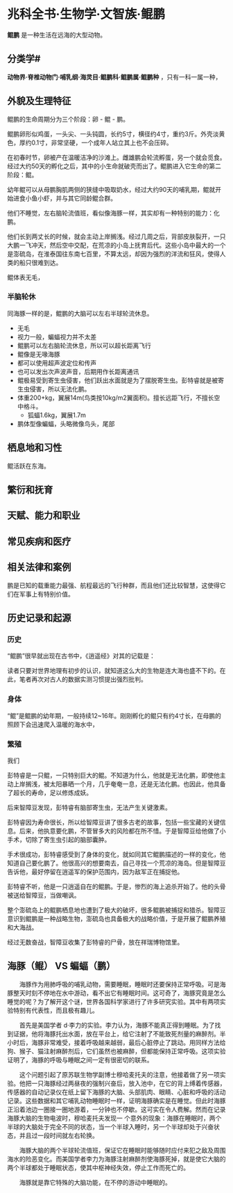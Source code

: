 #  兆科全书·生物学·文智族·鲲鹏

**鲲鹏** 是一种生活在远海的大型动物。

## 分类学# 


**动物界·脊椎动物门·哺乳纲·海灵目·鲲鹏科·鲲鹏属·鲲鹏种** ，只有一科一属一种，

## 外貌及生理特征

鲲鹏的生命周期分为三个阶段：卵 - 鲲 - 鹏。

鲲鹏卵形似鸡蛋，一头尖、一头钝圆，长约5寸，横径约4寸，重约3斤。外壳淡黄色，厚约0.1寸，非常坚硬，一个成年人站立其上也不会压碎。

在初春时节，卵被产在温暖洁净的沙滩上。雌雄鹏会轮流孵蛋，另一个就会觅食。经过大约50天的孵化之后，其中的小生命就破壳而出了。鲲鹏进入它生命的第二阶段：鲲。

幼年鲲可以从母鹏胸肌两侧的狭缝中吸取奶水，经过大约90天的哺乳期，鲲就开始进食小鱼小虾，并与其它同龄鲲合群。

他们不睡觉，左右脑轮流值班，看似像海豚一样，其实却有一种特别的能力：化鹏。

他们长到两丈长的时候，就会主动上岸搁浅。经过几周之后，背部皮肤裂开，一只大鹏一飞冲天，然后空中交配，在荒凉的小岛上抚育后代。这些小岛中最大的一个是澎硫岛，在淮泰国往东南七百里，不算太远，却因为强烈的洋流和狂风，使得人类的船只很难到达。

鲲体表无毛，

### 半脑轮休

同海豚一样的是，鲲鹏的大脑可以左右半球轮流休息。

+ 无毛
+ 视力一般，蝙蝠视力并不太差
+ 鲲鹏可以左右脑轮流休息，所以可以超长距离飞行
+ 鲲像是无喙海豚
+ 都可以使用超声波定位和传声
+ 也可以发出次声波声音，后期用作长距离通讯
+ 鲲极易受到寄生虫侵害，他们跃出水面就是为了摆脱寄生虫。彭特睿就是被寄生虫侵害，所以无法化鹏。
+ 体重200+kg，翼展14m(鸟类按10kg/m2翼面积)。擅长远距飞行，不擅长空中格斗。
  - 狐蝠1.6kg，翼展1.7m
+ 鹏体型像蝙蝠，头略微像鸟头，尾部

## 栖息地和习性

鲲活跃在东海。


## 繁衍和抚育
## 天赋、能力和职业
## 常见疾病和医疗
## 相关法律和案例

鹏是已知的载重能力最强、航程最远的飞行种群，而且他们还比较智慧，这使得它们在军事上有特别价值。



## 历史记录和起源

### 历史

“鲲鹏”很早就出现在古书中，《逍遥经》对其的记载是：

读者只要对世界地理有初步的认识，就知道这么大的生物是连大海也盛不下的。在此，笔者再次对古人的数据实测习惯提出强烈批判。

### 身体

“鲲”是鲲鹏的幼年期，一般持续12~16年。刚刚孵化的鲲只有约4寸长，在母鹏的照顾下会迅速爬入温暖的海水中，

### 繁殖



我们



彭特睿是一只鲲，一只特别巨大的鲲。不知道为什么，他就是无法化鹏，即使他主动上岸搁浅，被太阳暴晒一个月，几乎奄奄一息，还是无法化鹏。也因此，他具备了超长的寿命，足以修炼成妖。

后来智障豆发现，彭特睿有脑部寄生虫，无法产生关键激素。

彭特睿因为寿命很长，所以给智障豆讲了很多古老的故事，包括一些宝藏的关键信息。后来，他执意要化鹏，不管冒多大的风险都在所不惜。于是智障豆给他做了小手术，切除了寄生虫引起的脑部囊肿。

手术很成功，彭特睿感受到了身体的变化，就如同其它鲲鹏描述的一样的变化，他知道自己要化鹏了。他很高兴的想要南去，自己寻找一个荒凉的海岛。但是智障豆告诉他，最好停留在逍遥军的保护范围内，因为敌军正在捕捉他。

彭特睿不听，他是一只逍遥自在的鲲鹏。于是，惨烈的海上追杀开始了。他的头骨被送给智障豆，当做嘲讽。

整个澎硫岛上的鲲鹏栖息地也遭到了极大的破坏，很多鲲鹏被捕捉和猎杀。智障豆意识到鲲鹏是一种战略生物，澎硫岛也具备极大的战略价值，于是开展了鲲鹏养殖和大海战。

经过无数奋战，智障豆收集了彭特睿的尸骨，放在祥瑞博物馆里。

## 海豚（鲲） VS 蝙蝠（鹏）




　　海豚作为用肺呼吸的哺乳动物，需要睡眠，睡眠时还要保持正常呼吸。可是海豚整天时刻不停地在水中游动，看不出它有睡眠时间。这可奇了，海豚究竟是怎么睡觉的呢？为了解开这个谜，世界各国科学家进行了许多研究实验。其中有两项实验特别有代表性，而且极有趣儿。

　　首先是美国学者 d·李力的实验。李力认为，海豚不能真正得到睡眠。为了找到证据，他将海豚托出水面，放在平台上，给它注射了不能致死剂量的麻醉剂。半小时后，海豚非常难受，接着呼吸越来越弱，最后心脏停止了跳动。用同样方法给狗、猴子、猫注射麻醉剂后，它们虽然也被麻醉，但都能保持正常呼吸。这项实验证明了，海豚的呼吸与睡眠之间一定有很密切的联系。

　　这个问题引起了原苏联生物学副博士穆哈麦托夫的注意，他接着做了另一项实验。他把一只海豚经过两昼夜的强制兴奋后，放入池中，在它的背上缚着传感器，传感器的自动记录仪在纸上留下海豚的大脑、头部肌肉、眼睛、心脏和呼吸的活动记录。这些数据和其它哺乳动物睡眠时一样，证明海豚确实是在睡觉。但此时海豚正沿着池边一圈接一圈地游着，一分钟也不停歇。这可实在令人费解。然而在记录海豚大脑的生物电波时，穆哈麦托夫发现一 个意外的现象：海豚在睡眠时，两个半球的大脑处于完全不同的状态，当一个半球入睡时，另一个半球却处于兴奋状态，并且过一段时间就左右轮换。

　　海豚大脑的两个半球轮流值班，保证它在睡眠时能够随时应付来犯之敌及周围海水的险恶变化。而美国学者李力为海豚注射麻醉剂使海豚死掉，就是使它大脑的两个半球都处于睡眠状态，使其中枢神经失效，停止工作而死亡的。

　　海豚就是靠它特殊的大脑功能，在不停的游动中睡眠的。